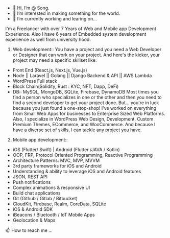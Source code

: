 - 👋 Hi, I’m @ Song.
- 👀 I’m interested in making something for the world.
- 🌱 I’m currently working and learing on...   

I'm a Freelancer with over 7 Years of Web and Mobile app Development Experience.
Also I have 6 years of Embedded system development experience as well from university hood.

1. Web development::
You have a project and you need a Web Developer or Designer that can work on your project. And here's the kicker, your project may need a specific skillset like:
- Front End (React.js, Next.js, Vue.js)
- Node || Laravel || Golang || Django Backend & API || AWS Lambda
- WordPress Full stack
- Block Chain(Solidity, Rust : KYC, NFT, Dapp, DeFi)
- DB:: MySQL, MongoDB, SQLite, Firebase, DynamoDB
Most times you find a person who specializes in one or the other and then you need to find a second developer to get your project done.
But... you're in luck because you just found a one-stop-shop!
I've worked on everything from Small Web Apps for businesses to Enterprise Sized Web Platforms.
Also, I specialize in WordPress Web Design, Development, Custom Premium Themes, ECommerce, and WooCommerce. And because I have a diverse set of skills, I can tackle any project you have.

2. Mobile app development::
- iOS (Flutter/ Swift) | Android (Flutter /JAVA / Kotlin)
- OOP, FRP, Protocol Oriented Programming, Reactive Programming
- Architecture Patterns: MVC, MVP, MVVM
- 3rd party frameworks for iOS and Android
- Understanding & ability to leverage iOS and Android features
- JSON, REST API
- Push notifications
- Complex animations & responsive UI
- Build chat applications
- Git (Github / Gitlab / Bitbucket)
- CloudKit, Firebase, Realm, CoreData, SQLite
- iOS & Android SDK
- iBeacons / Bluetooth / IoT Mobile Apps
- Geolocation & Maps

📫 How to reach me ...
<!---
songil88620/songil88620 is a ✨ special ✨ repository because its `README.md` (this file) appears on your GitHub profile.
You can click the Preview link to take a look at your changes.
--->
